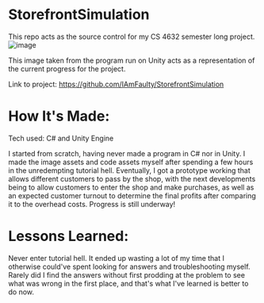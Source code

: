 # StorefrontSimulation
This repo acts as the source control for my CS 4632 semester long project.
![image](https://github.com/user-attachments/assets/03a51946-04b5-46ec-9450-5e9c5ce254cd)

This image taken from the program run on Unity acts as a representation of the current progress for the project.

Link to project: https://github.com/IAmFaulty/StorefrontSimulation 

# How It's Made:
Tech used: C# and Unity Engine

I started from scratch, having never made a program in C# nor in Unity. I made the image assets and code assets myself after spending a few hours in the unredempting tutorial hell. Eventually, I got a prototype working that allows different customers to pass by the shop, with the next developments being to allow customers to enter the shop and make purchases, as well as an expected customer turnout to determine the final profits after comparing it to the overhead costs. Progress is still underway!

# Lessons Learned:
Never enter tutorial hell. It ended up wasting a lot of my time that I otherwise could've spent looking for answers and troubleshooting myself. Rarely did I find the answers without first prodding at the problem to see what was wrong in the first place, and that's what I've learned is better to do now.
